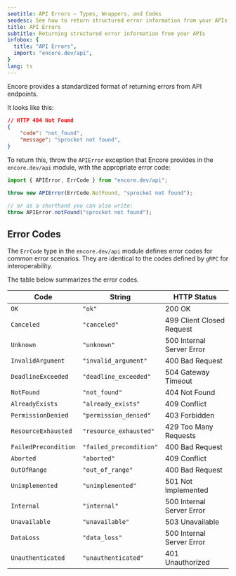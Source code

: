 ```yaml
---
seotitle: API Errors – Types, Wrappers, and Codes
seodesc: See how to return structured error information from your APIs using Encore's errs package, and how to build precise error messages for complex business logic.
title: API Errors
subtitle: Returning structured error information from your APIs
infobox: {
  title: "API Errors",
  import: "encore.dev/api",
}
lang: ts
---
```


Encore provides a standardized format of returning errors from API endpoints.

It looks like this:

```json
// HTTP 404 Not Found
{
    "code": "not_found",
    "message": "sprocket not found",
}
```

To return this, throw the `APIError` exception that Encore provides in the `encore.dev/api` module, with the appropriate error code:

```typescript
import { APIError, ErrCode } from "encore.dev/api";

throw new APIError(ErrCode.NotFound, "sprocket not found");

// or as a shorthand you can also write:
throw APIError.notFound("sprocket not found");
```


## Error Codes

The `ErrCode` type in the `encore.dev/api` module defines error codes for common error scenarios.
They are identical to the codes defined by `gRPC` for interoperability.

The table below summarizes the error codes.

| Code                  | String                  | HTTP Status               |
|-----------------------|-------------------------|---------------------------|
| `OK`                  | `"ok"`                  | 200 OK                    |
| `Canceled`            | `"canceled"`            | 499 Client Closed Request |
| `Unknown`             | `"unknown"`             | 500 Internal Server Error |
| `InvalidArgument`     | `"invalid_argument"`    | 400 Bad Request           |
| `DeadlineExceeded`    | `"deadline_exceeded"`   | 504 Gateway Timeout       |
| `NotFound`            | `"not_found"`           | 404 Not Found             |
| `AlreadyExists`       | `"already_exists"`      | 409 Conflict              |
| `PermissionDenied`    | `"permission_denied"`   | 403 Forbidden             |
| `ResourceExhausted`   | `"resource_exhausted"`  | 429 Too Many Requests     |
| `FailedPrecondition`  | `"failed_precondition"` | 400 Bad Request           |
| `Aborted`             | `"aborted"`             | 409 Conflict              |
| `OutOfRange`          | `"out_of_range"`        | 400 Bad Request           |
| `Unimplemented`       | `"unimplemented"`       | 501 Not Implemented       |
| `Internal`            | `"internal"`            | 500 Internal Server Error |
| `Unavailable`         | `"unavailable"`         | 503 Unavailable           |
| `DataLoss`            | `"data_loss"`           | 500 Internal Server Error |
| `Unauthenticated`     | `"unauthenticated"`     | 401 Unauthorized          |

